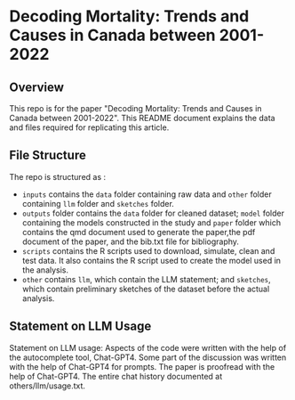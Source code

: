 # Decoding Mortality: Trends and Causes in Canada between 2001-2022

## Overview
This repo is for the paper "Decoding Mortality: Trends and Causes in Canada between 2001-2022". This README document explains the data and files required for replicating this article. 

## File Structure
The repo is structured as : 

-   `inputs` contains the `data` folder containing raw data and `other` folder containing `llm` folder and `sketches` folder.
-   `outputs` folder contains the `data` folder for cleaned dataset; `model` folder containing the models constructed in the study and `paper` folder which contains the qmd document used to generate the paper,the pdf document of the paper, and the bib.txt file for bibliography.
-   `scripts` contains the R scripts used to download, simulate, clean and test data. It also contains the R script used to create the model used in the analysis.
-   `other` contains `llm`, which contain the LLM statement; and `sketches`, which contain preliminary sketches of the dataset before the actual analysis. 

## Statement on LLM Usage
Statement on LLM usage: Aspects of the code were written with the help of the autocomplete tool, Chat-GPT4. Some part of the discussion was written with the help of Chat-GPT4 for prompts. The paper is proofread with the help of Chat-GPT4. The entire chat history documented at others/llm/usage.txt.
